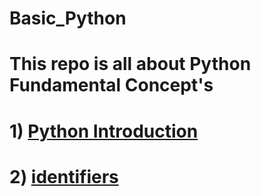 # Basic_Python
 # This repo is all about Python Fundamental Concept's 
 # 1) [Python Introduction](https://github.com/mayur-data-science/Basic_Python/blob/main/python_introduction.py)
 # 2) [identifiers](https://github.com/mayur-data-science/Basic_Python/blob/main/identifiers.py)
